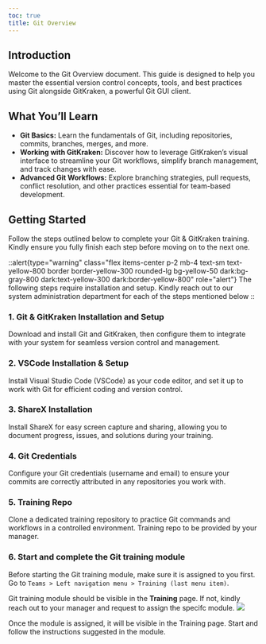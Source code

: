 ```yaml
---
toc: true
title: Git Overview
---
```


## Introduction
Welcome to the Git Overview document. This guide is designed to help you master the essential version control concepts, tools, and best practices using Git alongside GitKraken, a powerful Git GUI client.

## What You’ll Learn
 - **Git Basics:** Learn the fundamentals of Git, including repositories, commits, branches, merges, and more.
 - **Working with GitKraken:** Discover how to leverage GitKraken’s visual interface to streamline your Git workflows, simplify branch management, and track changes with ease.
 - **Advanced Git Workflows:** Explore branching strategies, pull requests, conflict resolution, and other practices essential for team-based development.

## Getting Started
Follow the steps outlined below to complete your Git & GitKraken training. Kindly ensure you fully finish each step before moving on to the next one.

::alert{type="warning" class="flex items-center p-2 mb-4 text-sm text-yellow-800 border border-yellow-300 rounded-lg bg-yellow-50 dark:bg-gray-800 dark:text-yellow-300 dark:border-yellow-800" role="alert"}
The following steps require installation and setup. Kindly reach out to our system administration department for each of the steps mentioned below
::

### 1. Git & GitKraken Installation and Setup
Download and install Git and GitKraken, then configure them to integrate with your system for seamless version control and management.

### 2. VSCode Installation & Setup
Install Visual Studio Code (VSCode) as your code editor, and set it up to work with Git for efficient coding and version control.

### 3. ShareX Installation
Install ShareX for easy screen capture and sharing, allowing you to document progress, issues, and solutions during your training.

### 4. Git Credentials
Configure your Git credentials (username and email) to ensure your commits are correctly attributed in any repositories you work with.

### 5. Training Repo
Clone a dedicated training repository to practice Git commands and workflows in a controlled environment. Training repo to be provided by your manager.

### 6. Start and complete the Git training module
Before starting the Git training module, make sure it is assigned to you first. Go to `Teams > Left navigation menu > Training (last menu item)`. 

Git training module should be visible in the **Training** page. If not, kindly reach out to your manager and request to assign the specifc module.
<img src="/images/testing/git_training_module.png">

Once the module is assigned, it will be visible in the Training page. Start and follow the instructions suggested in the module.


